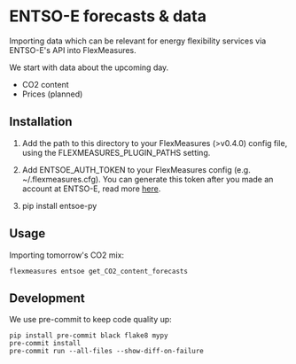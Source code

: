 # ENTSO-E forecasts & data

Importing data which can be relevant for energy flexibility services via ENTSO-E's API into FlexMeasures.

We start with data about the upcoming day.

- CO2 content
- Prices (planned)


## Installation

1. Add the path to this directory to your FlexMeasures (>v0.4.0) config file,
using the FLEXMEASURES_PLUGIN_PATHS setting.

2. Add ENTSOE_AUTH_TOKEN to your FlexMeasures config (e.g. ~/.flexmeasures.cfg).
You can generate this token after you made an account at ENTSO-E, read more [here](https://transparency.entsoe.eu/content/static_content/Static%20content/web%20api/Guide.html#_authentication_and_authorisation). 

3. pip install entsoe-py


## Usage

Importing tomorrow's CO2 mix:

    flexmeasures entsoe get_CO2_content_forecasts


## Development

We use pre-commit to keep code quality up:

    pip install pre-commit black flake8 mypy
    pre-commit install
    pre-commit run --all-files --show-diff-on-failure

